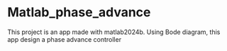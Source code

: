 # Matlab_phase_advance
This project is an app made with matlab2024b. Using Bode diagram, this app design a phase advance controller
